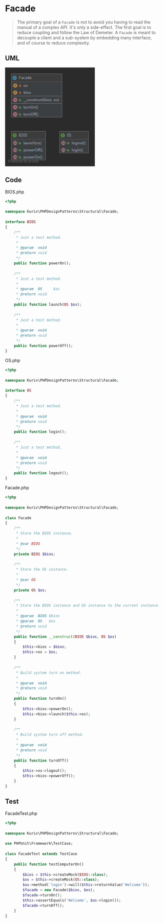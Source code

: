# Facade

> The primary goal of a `Facade` is not to avoid you having to read the manual of a complex API. It's only a side-effect. The first goal is to reduce coupling and follow the Law of Demeter. A `Facade` is meant to decouple a client and a sub-system by embedding many interface, and of course to reduce complexity.

## UML

![Facade](Facade.png)

## Code

BIOS.php

```php
<?php

namespace Kuriv\PHPDesignPatterns\Structural\Facade;

interface BIOS
{
    /**
     * Just a test method.
     *
     * @param  void
     * @return void
     */
    public function powerOn();

    /**
     * Just a test method.
     *
     * @param  OS     $os
     * @return void
     */
    public function launch(OS $os);

    /**
     * Just a test method.
     *
     * @param  void
     * @return void
     */
    public function powerOff();
}

```

OS.php

```php
<?php

namespace Kuriv\PHPDesignPatterns\Structural\Facade;

interface OS
{
    /**
     * Just a test method.
     *
     * @param  void
     * @return void
     */
    public function login();

    /**
     * Just a test method.
     *
     * @param  void
     * @return void
     */
    public function logout();
}

```

Facade.php

```php
<?php

namespace Kuriv\PHPDesignPatterns\Structural\Facade;

class Facade
{
    /**
     * Store the BIOS instance.
     *
     * @var BIOS
     */
    private BIOS $bios;

    /**
     * Store the OS instance.
     *
     * @var OS
     */
    private OS $os;

    /**
     * Store the BIOS instance and OS instance to the current instance.
     *
     * @param  BIOS $bios
     * @param  OS   $os
     * @return void
     */
    public function __construct(BIOS $bios, OS $os)
    {
        $this->bios = $bios;
        $this->os = $os;
    }

    /**
     * Build system turn on method.
     *
     * @param  void
     * @return void
     */
    public function turnOn()
    {
        $this->bios->powerOn();
        $this->bios->launch($this->os);
    }

    /**
     * Build system turn off method.
     *
     * @param  void
     * @return void
     */
    public function turnOff()
    {
        $this->os->logout();
        $this->bios->powerOff();
    }
}

```

## Test

FacadeTest.php

```php
<?php

namespace Kuriv\PHPDesignPatterns\Structural\Facade;

use PHPUnit\Framework\TestCase;

class FacadeTest extends TestCase
{
    public function testComputerOn()
    {
        $bios = $this->createMock(BIOS::class);
        $os = $this->createMock(OS::class);
        $os->method('login')->will($this->returnValue('Welcome'));
        $facade = new Facade($bios, $os);
        $facade->turnOn();
        $this->assertEquals('Welcome', $os->login());
        $facade->turnOff();
    }
}

```

